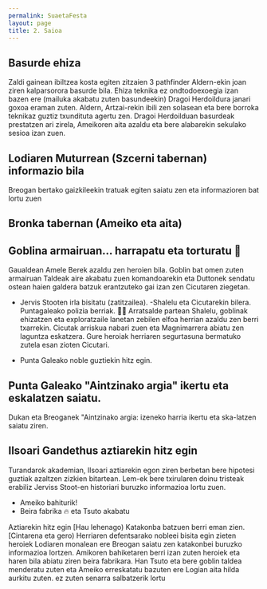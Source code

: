 ```yaml
---
permalink: SuaetaFesta
layout: page
title: 2. Saioa
---
```

## Basurde ehiza 
Zaldi gainean ibiltzea kosta egiten zitzaien 3 pathfinder Aldern-ekin joan ziren kalparsorora basurde bila.
Ehiza teknika ez ondtodoexoegia izan bazen ere (mailuka akabatu zuten basundeekin) Dragoi Herdoildura janari goxoa eraman
zuten. Aldern, Artzai-rekin ibili zen solasean eta bere borroka teknikaz guztiz txundituta agertu zen. 
Dragoi Herdoilduan basurdeak prestatzen ari zirela, Ameikoren aita azaldu eta bere alabarekin sekulako sesioa izan zuen. 

## Lodiaren Muturrean (Szcerni tabernan) informazio bila
Breogan bertako gaizkileekin tratuak egiten saiatu zen eta informazioren bat lortu zuen

## Bronka tabernan (Ameiko eta aita)
## Goblina armairuan... harrapatu eta torturatu 🐶
Gaualdean Amele Berek azaldu zen heroien bila. Goblin bat omen zuten
armairuan Taldeak aire akabatu zuen komandoarekin eta
Duttonek sendatu ostean haien galdera batzuk erantzuteko gai
izan zen Cicutaren ziegetan.
- Jervis Stooten irla bisitatu (zatitzailea).
-Shalelu eta Cicutarekin bilera. Puntagaleako polizia berriak. 👮‍♀️
Arratsalde partean Shalelu, goblinak ehizatzen eta exploratzaile lanetan zebilen elfoa herrian azaldu zen berri txarrekin. Cicutak arriskua nabari zuen eta Magnimarrera abiatu zen laguntza eskatzera. Gure heroiak herriaren segurtasuna bermatuko zutela esan zioten Cicutari.

- Punta Galeako noble guztiekin hitz egin. 
## Punta Galeako "Aintzinako argia" ikertu eta eskalatzen saiatu.
Dukan eta Breoganek "Aintzinako argia: izeneko harria ikertu eta ska-latzen saiatu ziren.
## Ilsoari Gandethus aztiarekin hitz egin
Turandarok akademian, Ilsoari aztiarekin egon ziren berbetan bere hipotesi guztiak azaltzen zizkien bitartean. Lem-ek bere txirularen doinu tristeak erabiliz Jerviss Stoot-en historiari buruzko informazioa lortu zuen.
- Ameiko bahiturik!
- Beira fabrika 🔥 eta Tsuto akabatu



Aztiarekin hitz egin
 [Hau lehenago)   Katakonba batzuen berri eman zien.
[Cintarena eta gero) Herriaren defentsarako nobleei bisita egin
zieten heroiek Lodiaren monalean ere Breogan saiatu zen
katakonbei buruzko informazioa lortzen. Amikoren bahiketaren
berri izan zuten heroiek eta haren bila abiatu ziren beira
fabrikara. Han Tsuto eta bere goblin taldea menderatu zuten eta
Ameiko erreskatatu bazuten ere Logian aita hilda aurkitu zuten.
ez zuten senarra salbatzerik lortu
